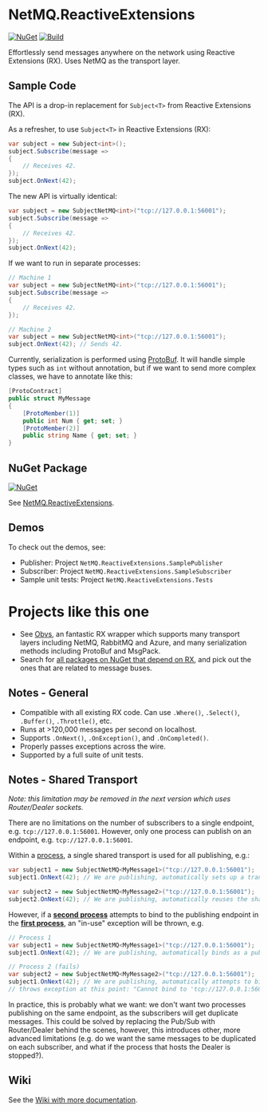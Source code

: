 # NetMQ.ReactiveExtensions

[![NuGet](https://img.shields.io/nuget/v/NetMQ.ReactiveExtensions.svg)](https://www.nuget.org/packages/NetMQ.ReactiveExtensions/) [![Build](https://img.shields.io/appveyor/ci/drewnoakes/netmq-reactiveextensions.svg)](https://ci.appveyor.com/project/drewnoakes/netmq-reactiveextensions)

Effortlessly send messages anywhere on the network using Reactive Extensions (RX). Uses NetMQ as the transport layer.

## Sample Code

The API is a drop-in replacement for `Subject<T>` from Reactive Extensions (RX).

As a refresher, to use `Subject<T>` in Reactive Extensions (RX):

```csharp
var subject = new Subject<int>();
subject.Subscribe(message =>
{
	// Receives 42.
});
subject.OnNext(42);
```

The new API is virtually identical:

```csharp
var subject = new SubjectNetMQ<int>("tcp://127.0.0.1:56001");
subject.Subscribe(message =>
{
	// Receives 42.
});
subject.OnNext(42);
```

If we want to run in separate processes:

```csharp
// Machine 1
var subject = new SubjectNetMQ<int>("tcp://127.0.0.1:56001");
subject.Subscribe(message =>
{
	// Receives 42.
});

// Machine 2
var subject = new SubjectNetMQ<int>("tcp://127.0.0.1:56001");
subject.OnNext(42); // Sends 42.
```

Currently, serialization is performed using [ProtoBuf](https://github.com/mgravell/protobuf-net "ProtoBuf"). It will handle simple types such as `int` without annotation, but if we want to send more complex classes, we have to annotate like this:

```csharp
[ProtoContract]
public struct MyMessage
{
	[ProtoMember(1)]
	public int Num { get; set; }
	[ProtoMember(2)]
	public string Name { get; set; }
}
```

## NuGet Package

[![NuGet](https://img.shields.io/nuget/v/NetMQ.ReactiveExtensions.svg)](https://www.nuget.org/packages/NetMQ.ReactiveExtensions/)

See [NetMQ.ReactiveExtensions](https://www.nuget.org/packages/NetMQ.ReactiveExtensions/).

## Demos

To check out the demos, see:
- Publisher: Project `NetMQ.ReactiveExtensions.SamplePublisher`
- Subscriber: Project `NetMQ.ReactiveExtensions.SampleSubscriber`
- Sample unit tests: Project `NetMQ.ReactiveExtensions.Tests`

# Projects like this one

- See [Obvs](https://github.com/inter8ection/Obvs), an fantastic RX wrapper which supports many transport layers including NetMQ, RabbitMQ and Azure, and many serialization methods including ProtoBuf and MsgPack.
- Search for [all packages on NuGet that depend on RX](http://nugetmusthaves.com/Dependencies/Rx-Linq), and pick out the ones that are related to message buses.

## Notes - General

- Compatible with all existing RX code. Can use `.Where()`, `.Select()`, `.Buffer()`, `.Throttle()`, etc.
- Runs at >120,000 messages per second on localhost.
- Supports `.OnNext()`, `.OnException()`, and `.OnCompleted()`.
- Properly passes exceptions across the wire.
- Supported by a full suite of unit tests.

## Notes - Shared Transport

*Note: this limitation may be removed in the next version which uses Router/Dealer sockets.*

There are no limitations on the number of subscribers to a single endpoint, e.g. `tcp://127.0.0.1:56001`. However, only one process can publish on an endpoint, e.g. `tcp://127.0.0.1:56001`.

Within a [process](http://superuser.com/questions/209654/whats-the-difference-between-an-application-process-and-services), a single shared transport is used for all publishing, e.g.:

```csharp
var subject1 = new SubjectNetMQ<MyMessage1>("tcp://127.0.0.1:56001");
subject1.OnNext(42); // We are publishing, automatically sets up a transport as a publisher.

var subject2 = new SubjectNetMQ<MyMessage2>("tcp://127.0.0.1:56001"); 
subject2.OnNext(42); // We are publishing, automatically reuses the shared transport.
```

However, if a [**second process**](http://superuser.com/questions/209654/whats-the-difference-between-an-application-process-and-services) attempts to bind to the publishing endpoint in the [**first process**](http://superuser.com/questions/209654/whats-the-difference-between-an-application-process-and-services), an "in-use" exception will be thrown, e.g.

```csharp
// Process 1
var subject1 = new SubjectNetMQ<MyMessage1>("tcp://127.0.0.1:56001");
subject1.OnNext(42); // We are publishing, automatically binds as a publisher.

// Process 2 (fails)
var subject2 = new SubjectNetMQ<MyMessage2>("tcp://127.0.0.1:56001"); 
subject1.OnNext(42); // We are publishing, automatically attempts to bind to the publisher.
// throws exception at this point: "Cannot bind to 'tcp://127.0.0.1:56001'.
```

In practice, this is probably what we want: we don't want two processes publishing on the same endpoint, as the subscribers will get duplicate messages. This could be solved by replacing the Pub/Sub with Router/Dealer behind the scenes, however, this introduces other, more advanced limitations (e.g. do we want the same messages to be duplicated on each subscriber, and what if the process that hosts the Dealer is stopped?).

## Wiki

See the [Wiki with more documentation](https://github.com/NetMQ/NetMQ.ReactiveExtensions/wiki).

